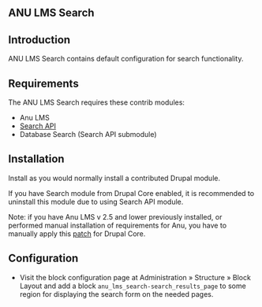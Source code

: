 ## ANU LMS Search

## Introduction

ANU LMS Search contains default configuration for search functionality.

## Requirements

The ANU LMS Search requires these contrib modules:

 * Anu LMS
 * [Search API](https://www.drupal.org/project/search_api) 
 * Database Search (Search API submodule)

## Installation

Install as you would normally install a contributed Drupal module.

If you have Search module from Drupal Core enabled, it is recommended to
uninstall this module due to using Search API module. 

Note: if you have Anu LMS v 2.5 and lower previously installed, or performed
manual installation of requirements for Anu, you have to manually apply this
[patch](https://www.drupal.org/files/issues/2022-01-19/2761273-41.patch) for
Drupal Core.

## Configuration

 * Visit the block configuration page at Administration » Structure » Block
   Layout and add a block `anu_lms_search-search_results_page` to some 
   region for displaying the search form on the needed pages.
